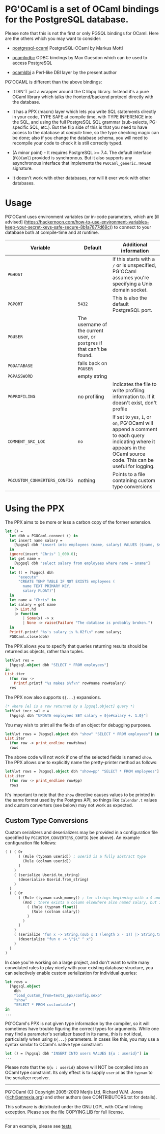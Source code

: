 # PG'OCaml is a set of OCaml bindings for the PostgreSQL database.

Please note that this is not the first or only PGSQL bindings for
OCaml. Here are the others which you may want to consider:

* [postgresql-ocaml](https://mmottl.github.io/postgresql-ocaml/)
PostgreSQL-OCaml by Markus Mottl

* [ocamlodbc](http://home.gna.org/ocamlodbc/)
ODBC bindings by Max Guesdon which can be used to access PostgreSQL

* [ocamldbi](http://download.savannah.nongnu.org/releases/modcaml/) a Perl-like
DBI layer by the present author

PG'OCAML is different than the above bindings:

* It ISN'T just a wrapper around the C libpq library.  Instead it's a pure
OCaml library which talks the frontend/backend protocol directly with the
database.

* It has a PPX (macro) layer which lets you write SQL statements directly in your
code, TYPE SAFE at compile time, with TYPE INFERENCE into the SQL, and using
the full PostgreSQL SQL grammar (sub-selects, PG-specific SQL, etc.).  But
the flip side of this is that you need to have access to the database at
_compile_ time, so the type checking magic can be done; also if you change
the database schema, you will need to recompile your code to check it is
still correctly typed.

* (A minor point) - It requires PostgreSQL >= 7.4. The default interface
(`PGOCaml`) provided is synchronous. But it also supports any asynchronous
interface that implements the `PGOCaml_generic.THREAD` signature.

* It doesn't work with other databases, nor will it ever work with other
databases.

# Usage

PG'OCaml uses environment variables (or in-code parameters, which are [ill advised]
(https://hackernoon.com/how-to-use-environment-variables-keep-your-secret-keys-safe-secure-8b1a7877d69c))
to connect to your database both at compile-time and at runtime.

| Variable      | Default       | Additional information |
| ------------- | ------------- | ---------------------- |
| `PGHOST`      | | If this starts with a `/` or is unspecified, PG'OCaml assumes you're specifying a Unix domain socket. |
| `PGPORT`      | `5432`        | This is also the default PostgreSQL port. |
| `PGUSER`      | The username of the current user, or `postgres` if that can't be found. | |
| `PGDATABASE`  | falls back on `PGUSER` | |
| `PGPASSWORD`  | empty string  | |
| `PGPROFILING` | no profiling  | Indicates the file to write profiling information to. If it doesn't exist, don't profile |
| `COMMENT_SRC_LOC` | `no`      | If set to `yes`, `1`, or `on`, PG'OCaml will append a comment to each query indicating where it appears in the OCaml source code. This can be useful for logging. |
| `PGCUSTOM_CONVERTERS_CONFIG` | nothing | Points to a file containing custom type conversions |

# Using the PPX

The PPX aims to be more or less a carbon copy of the former extension.

```ocaml
let () =
  let dbh = PGOCaml.connect () in
  let insert name salary =
    [%pgsql dbh "insert into employees (name, salary) VALUES ($name, $salary)"]
  in
  ignore(insert "Chris" 1_000.0);
  let get name =
    [%pgsql dbh "select salary from employees where name = $name"]
  in
  let () = [%pgsql dbh
      "execute"
      "CREATE TEMP TABLE IF NOT EXISTS employees (
        name TEXT PRIMARY KEY,
        salary FLOAT)"]
  in
  let name = "Chris" in
  let salary = get name
    |> List.hd
    |> function
        | Some(x) -> x
        | None -> raise(Failure "The database is probably broken.")
  in
  Printf.printf "%s's salary is %.02f\n" name salary;
  PGOCaml.close(dbh)
```

The PPX allows you to specify that queries returning results should be returned as
objects, rather than tuples.

```ocaml
let%lwt res =
  [%pgsql.object dbh "SELECT * FROM employees"]
in
List.iter
  (fun row ->
    Printf.printf "%s makes $%f\n" row#name row#salary)
  res
```

The PPX now also supports `${...}` expansions.

```ocaml
(* where [e] is a row returned by a [pgsql.object] query *)
let%lwt incr_sal e =
  [%pgsql dbh "UPDATE employees SET salary = ${e#salary +. 1.0}"]
```

You may wish to print all the fields of an object for debugging purposes.

```ocaml
let%lwt rows = [%pgsql.object dbh "show" "SELECT * FROM employees"] in
List.iter
  (fun row -> print_endline row#show)
  rows
```

The above code will not work if one of the selected fields is named `show`. The
PPX allows one to explicitly name the pretty-printer method as follows:

```ocaml
let%lwt rows = [%pgsql.object dbh "show=pp" "SELECT * FROM employees"] in
List.iter
  (fun row -> print_endline row#pp)
  rows
```

It's important to note that the `show` directive causes values to be printed in
the same format used by the Postgres API, so things like `Calendar.t` values and
custom converters (see below) may not work as expected.

## Custom Type Conversions

Custom serializers and deserializers may be provided in a configuration file
specified by `PGCUSTOM_CONVERTERS_CONFIG` (see above). An example configuration
file follows:

```lisp
( ( ( Or
      ( (Rule (typnam userid)) ; userid is a fully abstract type
        (Rule (colnam userid))
      )
    )
    ( (serialize Userid.to_string)
      (deserialize Userid.from_string)
    )
  )
  ( ( Or
      ( (Rule (typnam cash_money)) ; for strings beginning with a $ and possibly needing to be trimmed
        (And ; there exists a column elsewhere also named salary, but it has a different type
          ( (Rule (typnam float))
            (Rule (colnam salary))
          )
        )
      )
    )
    ( (serialize "fun x -> String.(sub x 1 (length x - 1)) |> String.trim")
      (deserialize "fun x -> \"$\" ^ x")
    )
  )
)
```

In case you're working on a large project, and don't want to write many
convoluted rules to play nicely with your existing database structure, you can
selectively enable custom serialization for individual queries:

```ocaml
let rows =
  [%pgsql.object
    dbh
    "load_custom_from=tests_ppx/config.sexp"
    "show"
    "SELECT * FROM customtable"]
in
...
```

PG'OCaml's PPX is not given type information by the compiler, so it will
sometimes have trouble figuring the correct types for arguments. While one may
find a parameter's serializer based in its name, this is not ideal,
particularly when using `${...}` parameters. In cases like this, you may use a
syntax similar to OCaml's native type constraint:

```ocaml
let () = [%pgsql dbh "INSERT INTO users VALUES ${u : userid}"] in
...
```

Please note that the `${u : userid}` above will NOT be compiled into an OCaml
type constraint. Its only effect is to supply `userid` as the `typnam` to the
serializer resolver.

----------------------------------------------------------------------

PG'OCaml (C) Copyright 2005-2009 Merjis Ltd, Richard W.M. Jones (rich@annexia.org)
and other authors (see CONTRIBUTORS.txt for details).

This software is distributed under the GNU LGPL with OCaml linking
exception.  Please see the file COPYING.LIB for full license.

----------------------------------------------------------------------

For an example, please see [tests](https://github.com/darioteixeira/pgocaml/blob/master/tests/test_pgocaml_highlevel.ml)
